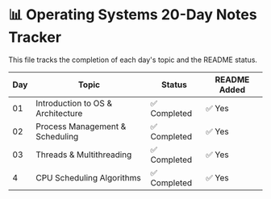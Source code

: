# 📊 Operating Systems 20-Day Notes Tracker

This file tracks the completion of each day's topic and the README status.

| Day | Topic                             | Status       | README Added |
| --- | --------------------------------- | ------------ | ------------ |
| 01  | Introduction to OS & Architecture | ✅ Completed | ✅ Yes       |
| 02  | Process Management & Scheduling   | ✅ Completed | ✅ Yes       |
| 03  | Threads & Multithreading          | ✅ Completed | ✅ Yes       |
| 4   | CPU Scheduling Algorithms         | ✅ Completed | ✅ Yes       |
